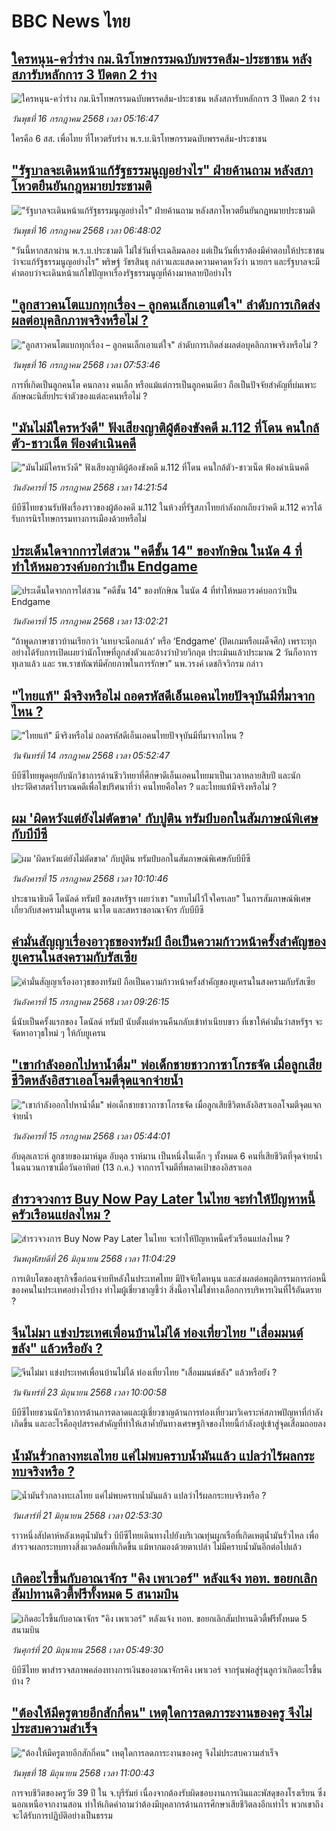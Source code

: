 # BBC News ไทย## [ใครหนุน-คว่ำร่าง กม.นิรโทษกรรมฉบับพรรคส้ม-ประชาชน หลังสภารับหลักการ 3 ปัดตก 2 ร่าง](https://www.bbc.com/thai/articles/cjrlg8gnww7o?at_campaign=githubrss)![ใครหนุน-คว่ำร่าง กม.นิรโทษกรรมฉบับพรรคส้ม-ประชาชน หลังสภารับหลักการ 3 ปัดตก 2 ร่าง](https://ichef.bbci.co.uk/ace/ws/240/cpsprodpb/724a/live/d6aea490-620a-11f0-a40e-a1af2950b220.jpg)_วันพุธที่ 16 กรกฎาคม 2568 เวลา 05:16:47_ใครคือ 6 สส. เพื่อไทย ที่โหวตรับร่าง พ.ร.บ.นิรโทษกรรมฉบับพรรคส้ม-ประชาชน## ["รัฐบาลจะเดินหน้าแก้รัฐธรรมนูญอย่างไร" ฝ่ายค้านถาม หลังสภาโหวตยืนยันกฎหมายประชามติ](https://www.bbc.com/thai/articles/cn0z74l31p5o?at_campaign=githubrss)!["รัฐบาลจะเดินหน้าแก้รัฐธรรมนูญอย่างไร" ฝ่ายค้านถาม หลังสภาโหวตยืนยันกฎหมายประชามติ](https://ichef.bbci.co.uk/ace/ws/240/cpsprodpb/3b8a/live/c37ca510-6210-11f0-a40e-a1af2950b220.jpg)_วันพุธที่ 16 กรกฎาคม 2568 เวลา 06:48:02_"วันนี้หากสภาผ่าน พ.ร.บ.ประชามติ ไม่ใช่วันที่จะเฉลิมฉลอง แต่เป็นวันที่เราต้องมีคำตอบให้ประชาชนว่าจะแก้รัฐธรรมนูญอย่างไร" พริษฐ์ วัชรสินธุ กล่าวและแสดงความคาดหวังว่า นายกฯ และรัฐบาลจะมีคำตอบว่าจะเดินหน้าแก้ไขปัญหาเรื่องรัฐธรรมนูญที่ค้างมาหลายปีอย่างไร## ["ลูกสาวคนโตแบกทุกเรื่อง – ลูกคนเล็กเอาแต่ใจ" ลำดับการเกิดส่งผลต่อบุคลิกภาพจริงหรือไม่ ?](https://www.bbc.com/thai/articles/c3r9yp4wp9lo?at_campaign=githubrss)!["ลูกสาวคนโตแบกทุกเรื่อง – ลูกคนเล็กเอาแต่ใจ" ลำดับการเกิดส่งผลต่อบุคลิกภาพจริงหรือไม่ ?](https://ichef.bbci.co.uk/ace/ws/240/cpsprodpb/4e7c/live/347c9b80-6207-11f0-960d-e9f1088a89fe.jpg)_วันพุธที่ 16 กรกฎาคม 2568 เวลา 07:53:46_การที่เกิดเป็นลูกคนโต คนกลาง คนเล็ก หรือแม้แต่การเป็นลูกคนเดียว ถือเป็นปัจจัยสำคัญที่บ่มเพาะลักษณะนิสัยประจำตัวของแต่ละคนหรือไม่ ?## ["มันไม่มีใครหวังดี" ฟังเสียงญาติผู้ต้องขังคดี ม.112 ที่โดน คนใกล้ตัว-ชาวเน็ต ฟ้องดำเนินคดี](https://www.bbc.com/thai/articles/cpd1p08vl4go?at_campaign=githubrss)!["มันไม่มีใครหวังดี" ฟังเสียงญาติผู้ต้องขังคดี ม.112 ที่โดน คนใกล้ตัว-ชาวเน็ต ฟ้องดำเนินคดี](https://ichef.bbci.co.uk/ace/ws/240/cpsprodpb/1ab9/live/cb0f72d0-6184-11f0-b5c5-012c5796682d.jpg)_วันอังคารที่ 15 กรกฎาคม 2568 เวลา 14:21:54_บีบีซีไทยชวนรับฟังเรื่องราวของผู้ต้องคดี ม.112 ในห้วงที่รัฐสภาไทยกำลังถกเถียงว่าคดี ม.112 ควรได้รับการนิรโทษกรรมทางการเมืองด้วยหรือไม่## [ประเด็นใดจากการไต่สวน "คดีชั้น 14" ของทักษิณ ในนัด 4 ที่ทำให้หมอวรงค์บอกว่าเป็น Endgame](https://www.bbc.com/thai/articles/c8e48715x02o?at_campaign=githubrss)![ประเด็นใดจากการไต่สวน "คดีชั้น 14" ของทักษิณ ในนัด 4 ที่ทำให้หมอวรงค์บอกว่าเป็น Endgame](https://ichef.bbci.co.uk/ace/ws/240/cpsprodpb/5a3b/live/aba38490-617a-11f0-a2bf-734fbaa8b01e.jpg)_วันอังคารที่ 15 กรกฎาคม 2568 เวลา 13:02:21_“ถ้าพูดภาษาชาวบ้านเรียกว่า ‘แทบจะน็อกแล้ว’ หรือ ‘Endgame’ (ปิดเกมหรือเผด็จศึก) เพราะทุกอย่างได้รับการเปิดเผยว่านักโทษที่ถูกส่งตัวและอ้างว่าป่วยวิกฤต ประเมินแล้วประมาณ 2 วันก็อาการทุเลาแล้ว และ รพ.ราชทัณฑ์มีศักยภาพในการรักษา” นพ.วรงค์ เดชกิจวิกรม กล่าว## ["ไทยแท้" มีจริงหรือไม่ ถอดรหัสดีเอ็นเอคนไทยปัจจุบันมีที่มาจากไหน ?](https://www.bbc.com/thai/articles/c0l4619wd97o?at_campaign=githubrss)!["ไทยแท้" มีจริงหรือไม่ ถอดรหัสดีเอ็นเอคนไทยปัจจุบันมีที่มาจากไหน ?](https://ichef.bbci.co.uk/ace/ws/240/cpsprodpb/54dc/live/f83b0050-5728-11f0-a129-bdd7ff3be6de.jpg)_วันจันทร์ที่ 14 กรกฎาคม 2568 เวลา 05:52:47_บีบีซีไทยพูดคุยกับนักวิชาการด้านชีววิทยาที่ศึกษาดีเอ็นเอคนไทยมาเป็นเวลาหลายสิบปี และนักประวัติศาสตร์โบราณคดีเพื่อไขปริศนาที่ว่า คนไทยคือใคร ? และไทยแท้มีจริงหรือไม่ ?## [ผม 'ผิดหวังแต่ยังไม่ตัดขาด' กับปูติน ทรัมป์บอกในสัมภาษณ์พิเศษกับบีบีซี](https://www.bbc.com/thai/articles/cly2p94g0x5o?at_campaign=githubrss)![ผม 'ผิดหวังแต่ยังไม่ตัดขาด' กับปูติน ทรัมป์บอกในสัมภาษณ์พิเศษกับบีบีซี](https://ichef.bbci.co.uk/ace/ws/240/cpsprodpb/22f4/live/6157df90-6142-11f0-960d-e9f1088a89fe.jpg)_วันอังคารที่ 15 กรกฎาคม 2568 เวลา 10:10:46_ประธานาธิบดี โดนัลด์ ทรัมป์ ของสหรัฐฯ เผยว่าเขา "แทบไม่ไว้ใจใครเลย" ในการสัมภาษณ์พิเศษเกี่ยวกับสงครามในยูเครน นาโต และสหราชอาณาจักร กับบีบีซี## [คำมั่นสัญญาเรื่องอาวุธของทรัมป์ ถือเป็นความก้าวหน้าครั้งสำคัญของยูเครนในสงครามกับรัสเซีย](https://www.bbc.com/thai/articles/clyzppmd27lo?at_campaign=githubrss)![คำมั่นสัญญาเรื่องอาวุธของทรัมป์ ถือเป็นความก้าวหน้าครั้งสำคัญของยูเครนในสงครามกับรัสเซีย](https://ichef.bbci.co.uk/ace/ws/240/cpsprodpb/3e43/live/31437d20-60e1-11f0-960d-e9f1088a89fe.jpg)_วันอังคารที่ 15 กรกฎาคม 2568 เวลา 09:26:15_นี่นับเป็นครั้งแรกของ โดนัลด์ ทรัมป์ นับตั้งแต่หวนคืนกลับเข้าทำเนียบขาว ที่เขาให้คำมั่นว่าสหรัฐฯ จะจัดหาอาวุธใหม่ ๆ ให้กับยูเครน## ["เขากำลังออกไปหาน้ำดื่ม" พ่อเด็กชายชาวกาซาโกรธจัด เมื่อลูกเสียชีวิตหลังอิสราเอลโจมตีจุดแจกจ่ายน้ำ](https://www.bbc.com/thai/articles/c5ylevd3p2xo?at_campaign=githubrss)!["เขากำลังออกไปหาน้ำดื่ม" พ่อเด็กชายชาวกาซาโกรธจัด เมื่อลูกเสียชีวิตหลังอิสราเอลโจมตีจุดแจกจ่ายน้ำ](https://ichef.bbci.co.uk/ace/ws/240/cpsprodpb/5007/live/c7b57d30-60e6-11f0-a40e-a1af2950b220.jpg)_วันอังคารที่ 15 กรกฎาคม 2568 เวลา 05:44:01_อับดุลเลาะห์ ลูกชายของมาห์มูด อับดุล ราห์มาน เป็นหนึ่งในเด็ก ๆ ทั้งหมด 6 คนที่เสียชีวิตที่จุดจ่ายน้ำในฉนวนกาซาเมื่อวันอาทิตย์ (13 ก.ค.) จากการโจมตีที่พลาดเป้าของอิสราเอล## [สำรวจวงการ Buy Now Pay Later ในไทย จะทำให้ปัญหาหนี้ครัวเรือนแย่ลงไหม ?](https://www.bbc.com/thai/articles/c80pymvnk31o?at_campaign=githubrss)![สำรวจวงการ Buy Now Pay Later ในไทย จะทำให้ปัญหาหนี้ครัวเรือนแย่ลงไหม ?](https://ichef.bbci.co.uk/ace/ws/240/cpsprodpb/2b99/live/35fb4060-525d-11f0-8485-7bd50fa63665.jpg)_วันพฤหัสบดีที่ 26 มิถุนายน 2568 เวลา 11:04:29_การเติบโตของธุรกิจซื้อก่อนจ่ายทีหลังในประเทศไทย มีปัจจัยใดหนุน และส่งผลต่อพฤติกรรมการก่อหนี้ของคนในประเทศอย่างไรบ้าง ทำไมผู้เชี่ยวชาญชี้ว่า สิ่งนี้อาจไม่ใช่ทางเลือกการบริหารเงินที่ไร้อันตราย ?## [จีนไม่มา แข่งประเทศเพื่อนบ้านไม่ได้ ท่องเที่ยวไทย "เสื่อมมนต์ขลัง" แล้วหรือยัง ?](https://www.bbc.com/thai/articles/c1wpqp4jy3xo?at_campaign=githubrss)![จีนไม่มา แข่งประเทศเพื่อนบ้านไม่ได้ ท่องเที่ยวไทย "เสื่อมมนต์ขลัง" แล้วหรือยัง ?](https://ichef.bbci.co.uk/ace/ws/240/cpsprodpb/ae1f/live/06639d20-4f8d-11f0-86d5-3b52b53af158.jpg)_วันจันทร์ที่ 23 มิถุนายน 2568 เวลา 10:00:58_บีบีซีไทยชวนนักวิชาการด้านการตลาดและผู้เชี่ยวชาญด้านการท่องเที่ยวมาวิเคราะห์สภาพปัญหาที่กำลังเกิดขึ้น และอะไรคืออุปสรรคสำคัญที่ทำให้เสาค้ำยันทางเศรษฐกิจของไทยนี้กำลังอยู่เข้าสู่จุดเสื่อมถอยลง## [น้ำมันรั่วกลางทะเลไทย แค่ไม่พบคราบน้ำมันแล้ว แปลว่าไร้ผลกระทบจริงหรือ ?](https://www.bbc.com/thai/articles/cgq782v15k8o?at_campaign=githubrss)![น้ำมันรั่วกลางทะเลไทย แค่ไม่พบคราบน้ำมันแล้ว แปลว่าไร้ผลกระทบจริงหรือ ?](https://ichef.bbci.co.uk/ace/ws/240/cpsprodpb/574d/live/f090a920-4c12-11f0-86d5-3b52b53af158.jpg)_วันเสาร์ที่ 21 มิถุนายน 2568 เวลา 02:53:30_ราวหนึ่งสัปดาห์หลังเหตุน้ำมันรั่ว บีบีซีไทยเดินทางไปยังบริเวณทุ่นผูกเรือที่เกิดเหตุน้ำมันรั่วไหล เพื่อสำรวจผลกระทบทางสิ่งแวดล้อมที่เกิดขึ้น แม้หากมองด้วยตาเปล่า ไม่มีคราบน้ำมันอีกต่อไปแล้ว## [เกิดอะไรขึ้นกับอาณาจักร "คิง เพาเวอร์" หลังแจ้ง ทอท. ขอยกเลิกสัมปทานดิวตี้ฟรีทั้งหมด 5 สนามบิน](https://www.bbc.com/thai/articles/crk6d8l5py5o?at_campaign=githubrss)![เกิดอะไรขึ้นกับอาณาจักร "คิง เพาเวอร์" หลังแจ้ง ทอท. ขอยกเลิกสัมปทานดิวตี้ฟรีทั้งหมด 5 สนามบิน](https://ichef.bbci.co.uk/ace/ws/240/cpsprodpb/f74c/live/5e5dbcc0-4d96-11f0-9aef-bb27ccc1a3f8.jpg)_วันศุกร์ที่ 20 มิถุนายน 2568 เวลา 05:49:30_บีบีซีไทย พาสำรวจสภาพคล่องทางการเงินของอาณาจักรคิง เพาเวอร์ จากรุ่นพ่อสู่รุ่นลูกว่าเกิดอะไรขึ้นบ้าง ?## ["ต้องให้มีครูตายอีกสักกี่คน" เหตุใดการลดภาระงานของครู จึงไม่ประสบความสำเร็จ](https://www.bbc.com/thai/articles/c07dnn5lemyo?at_campaign=githubrss)!["ต้องให้มีครูตายอีกสักกี่คน" เหตุใดการลดภาระงานของครู จึงไม่ประสบความสำเร็จ](https://ichef.bbci.co.uk/ace/ws/240/cpsprodpb/ce69/live/2f0f99c0-4c33-11f0-86d5-3b52b53af158.jpg)_วันพุธที่ 18 มิถุนายน 2568 เวลา 11:00:43_การจบชีวิตของครูวัย 39 ปี ใน จ.บุรีรัมย์ เนื่องจากต้องรับผิดชอบงานการเงินและพัสดุของโรงเรียน ซึ่งนอกเหนือจากงานสอน ทำให้เกิดคำถามว่าต้องมีบุคลากรด้านการศึกษาเสียชีวิตลงอีกเท่าไร พวกเขาถึงจะได้รับการปฏิบัติอย่างเป็นธรรม